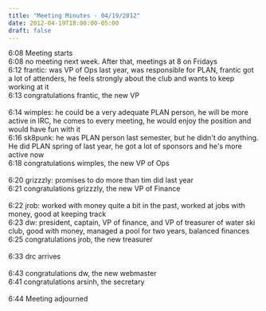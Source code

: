 ```yaml
---
title: "Meeting Minutes - 04/19/2012"
date: 2012-04-19T18:00:00-05:00
draft: false
---
```


6:08  Meeting starts<br />
6:08  no meeting next week. After that, meetings at 8 on Fridays<br />
6:12  frantic: was VP of Ops last year, was responsible for PLAN, frantic got a lot of attenders, he feels strongly about the club and wants to keep working at it<br />
6:13  congratulations frantic, the new VP<br />
<br />
6:14 wimples: he could be a very adequate PLAN person, he will be more active in IRC, he comes to every meeting, he would enjoy the position and would have fun with it<br />
6:16 sk8punk: he was PLAN person last semester, but he didn't do anything. He did PLAN spring of last year, he got a lot of sponsors and he's more active now<br />
6:18 congratulations wimples, the new VP of Ops<br />
<br />
6:20 grizzzly: promises to do more than tim did last year<br />
6:21 congratulations grizzzly, the new VP of Finance<br />
<br />
6:22 jrob: worked with money quite a bit in the past, worked at jobs with money, good at keeping track<br />
6:23 dw: president, captain, VP of finance, and VP of treasurer of water ski club, good with money, managed a pool for two years, balanced finances<br />
6:25 congratulations jrob, the new treasurer<br />
<br />
6:33 drc arrives<br />
<br />
6:43 congratulations dw, the new webmaster<br />
6:41 congratulations arsinh, the secretary<br />
<br />
6:44 Meeting adjourned